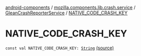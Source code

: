 [android-components](../../index.md) / [mozilla.components.lib.crash.service](../index.md) / [GleanCrashReporterService](index.md) / [NATIVE_CODE_CRASH_KEY](./-n-a-t-i-v-e_-c-o-d-e_-c-r-a-s-h_-k-e-y.md)

# NATIVE_CODE_CRASH_KEY

`const val NATIVE_CODE_CRASH_KEY: `[`String`](https://kotlinlang.org/api/latest/jvm/stdlib/kotlin/-string/index.html) [(source)](https://github.com/mozilla-mobile/android-components/blob/master/components/lib/crash/src/main/java/mozilla/components/lib/crash/service/GleanCrashReporterService.kt#L38)